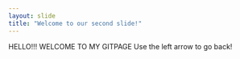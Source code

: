 ```yaml
---
layout: slide
title: "Welcome to our second slide!"
---
```

HELLO!!!
WELCOME TO MY GITPAGE
Use the left arrow to go back!
